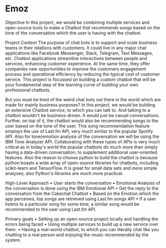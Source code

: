# Emoz


Objective
In this project, we would be combining multiple services and open-source tools to make a
Chatbot that recommends songs based on the tone of the conversation which the user is
having with the chatbot.


Project Context
The purpose of chat bots is to support and scale business teams in their relations with
customers. It could live in any major chat applications like Facebook Messenger, Slack,
Telegram, Text Messages, etc. Chatbot applications streamline interactions between people
and services, enhancing customer experience. At the same time, they offer companies new
opportunities to improve the customers engagement process and operational efficiency by
reducing the typical cost of customer service. This project is focussed on building a custom
chatbot that will be your fundamental step of the learning curve of building your own
professional chatbots.

But you must be tired of the weird chat bots out there in the world which are made for
mainly business purposes? In this project, we would be building an extensive Chatbot
service, to which you can talk to. And talking to a chatbot wouldn't be business-driven. It
would just be casual conversations. Further, on top of it, the chatbot would also be
recommending songs to the user based on the tone of the user. This song recommendation
feature employs the use of Last.fm API, very much similar to the popular Spotify API. Also
for tone/emotion analysis of the conversation we will be using the IBM Tone Analyzer API.
Collaborating with these types of APIs is very much critical as in today's world the popular
chatbots do much more than simply having a data-driven conversation; to supplement
additional user-oriented features. Also the reason to choose python to build the chatbot is
because python boasts a wide array of open-source libraries for chatbots, including
scikit-learn and TensorFlow. It is great for small data sets and more simple analyses; also
Python's libraries are much more practical.


High-Level Approach
• User starts the conversation
• Emotional Analysis of the conversation is done using the IBM Emotional API
• Get the reply to the conversation from the Cakechat Chatbot
• Based on the Emotion which the app perceives, top songs are retrieved using Last.fm
songs API
• If a user listens to a particular song for some time, a similar song would be
recommended to the user using Last.fm API.


Primary goals
• Setting up an open-source project locally and handling the errors being faced
• Using multiple services to build up a new service over them.
• Having a real-world chatbot, to which you can literally chat like you chatting to a real
person and enjoying the music recommended by the system.

